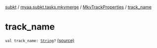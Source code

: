 [subkt](../../index.md) / [myaa.subkt.tasks.mkvmerge](../index.md) / [MkvTrackProperties](index.md) / [track_name](./track_name.md)

# track_name

`val track_name: `[`String`](https://kotlinlang.org/api/latest/jvm/stdlib/kotlin/-string/index.html)`?` [(source)](https://github.com/Myaamori/SubKt/blob/0.1.4/src/main/kotlin/myaa/subkt/tasks/mkvmerge/mkvmerge.kt#L109)